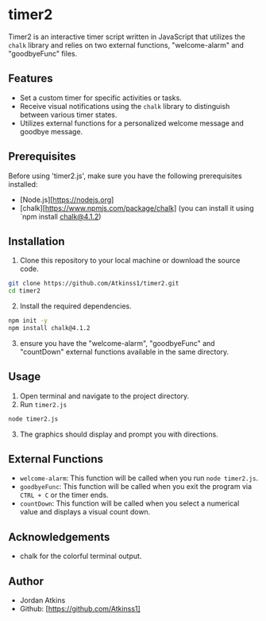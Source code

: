 # timer2
Timer2 is an interactive timer script written in JavaScript that utilizes the `chalk` library and relies on two external functions, "welcome-alarm" and "goodbyeFunc" files.

## Features

- Set a custom timer for specific activities or tasks.
- Receive visual notifications using the `chalk` library to distinguish between various timer states.
- Utilizes external functions for a personalized welcome message and goodbye message.

## Prerequisites

Before using 'timer2.js', make sure you have the following prerequisites installed:
- [Node.js][https://nodejs.org]
- [chalk][https://www.npmjs.com/package/chalk] (you can install it using `npm install chalk@4.1.2)

## Installation

1. Clone this repository to your local machine or download the source code.
```bash
git clone https://github.com/Atkinss1/timer2.git
cd timer2
```
2. Install the required dependencies.
```bash
npm init -y
npm install chalk@4.1.2
```
3. ensure you have the "welcome-alarm", "goodbyeFunc" and "countDown" external functions available in the same directory.

 ## Usage

 1. Open terminal and navigate to the project directory.
 2. Run `timer2.js`
```bash
node timer2.js
```
3. The graphics should display and prompt you with directions.

## External Functions

* `welcome-alarm`: This function will be called when you run `node timer2.js`.
* `goodbyeFunc`: This function will be called when you exit the program via `CTRL + C` or the timer ends.
* `countDown`: This function will be called when you select a numerical value and displays a visual count down.

## Acknowledgements

* chalk for the colorful terminal output.

## Author
* Jordan Atkins
* Github: [https://github.com/Atkinss1]
